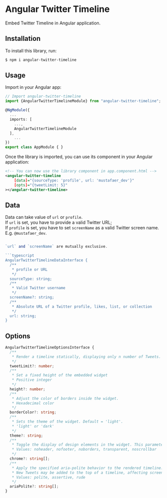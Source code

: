 # Angular Twitter Timeline
Embed Twitter Timeline in Angular application.

## Installation

To install this library, run:

```bash
$ npm i angular-twitter-timeline
```

## Usage

Import in your Angular app:


```typescript
// Import angular-twitter-timeline
import {AngularTwitterTimelineModule} from "angular-twitter-timeline";

@NgModule({
  ...
  imports: [
    ...,
    AngularTwitterTimelineModule
  ],
    ...
})
export class AppModule { }
```

Once the library is imported, you can use its component in your Angular application:

```xml
<!-- You can now use the library component in app.component.html -->
<angular-twitter-timeline 
	[data]="{sourceType: 'profile', url: 'mustafaer_dev'}"
	[opts]="{tweetLimit: 5}"
></angular-twitter-timeline>
```

## Data
Data can take value of `url` or `profile`.  
If `url` is set, you have to provide a valid Twitter URL;  
If `profile` is set, you have to set `screenName` as a valid Twitter screen name. E.g. `@mustafaer_dev`.

```typescript

`url` and `screenName` are mutually exclusive.

```typescript
AngularTwitterTimelineDataInterface {
  /**
   * profile or URL
   */
  sourceType: string;
  /**
   * Valid Twitter username
   */
  screenName?: string;
  /**
   * Absolute URL of a Twitter profile, likes, list, or collection
   */
  url: string;
}
```

## Options
```typescript
AngularTwitterTimelineOptionsInterface {
  /**
   * Render a timeline statically, displaying only n number of Tweets.
   */
  tweetLimit?: number;
  /**
   * Set a fixed height of the embedded widget
   * Positive integer
   */
  height?: number;
  /**
   * Adjust the color of borders inside the widget.
   * Hexadecimal color
   */
  borderColor?: string;
  /**
   * Sets the theme of the widget. Default = 'light'.
   * 'light' or 'dark'
   */
  theme?: string;
  /**
   * Toggle the display of design elements in the widget. This parameter is a space-separated list of values
   * Values: noheader, nofooter, noborders, transparent, noscrollbar
   */
  chrome?: string[];
  /**
   * Apply the specified aria-polite behavior to the rendered timeline.
   * New Tweets may be added to the top of a timeline, affecting screen readers
   * Values: polite, assertive, rude
   */
  ariaPolite?: string[];
}
```
